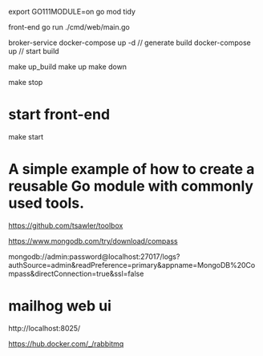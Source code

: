   export GO111MODULE=on
  go mod tidy

front-end
  go run ./cmd/web/main.go

broker-service
  docker-compose up -d  // generate build
  docker-compose up     // start build

make up_build
make up
  make down

make stop

# start front-end
make start

# A simple example of how to create a reusable Go module with commonly used tools.
  https://github.com/tsawler/toolbox

https://www.mongodb.com/try/download/compass


mongodb://admin:password@localhost:27017/logs?authSource=admin&readPreference=primary&appname=MongoDB%20Compass&directConnection=true&ssl=false

# mailhog web ui
http://localhost:8025/

https://hub.docker.com/_/rabbitmq
